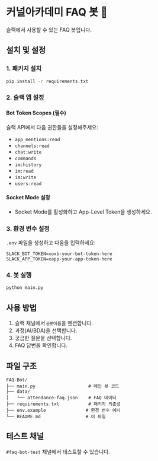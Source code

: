 # 커널아카데미 FAQ 봇 🤖

슬랙에서 사용할 수 있는 FAQ 봇입니다.

## 설치 및 설정

### 1. 패키지 설치
```bash
pip install -r requirements.txt
```

### 2. 슬랙 앱 설정

#### Bot Token Scopes (필수)
슬랙 API에서 다음 권한들을 설정해주세요:
- `app_mentions:read`
- `channels:read`
- `chat:write`
- `commands`
- `im:history`
- `im:read`
- `im:write`
- `users:read`

#### Socket Mode 설정
- Socket Mode를 활성화하고 App-Level Token을 생성하세요.

### 3. 환경 변수 설정
`.env` 파일을 생성하고 다음을 입력하세요:
```
SLACK_BOT_TOKEN=xoxb-your-bot-token-here
SLACK_APP_TOKEN=xapp-your-app-token-here
```

### 4. 봇 실행
```bash
python main.py
```

## 사용 방법

1. 슬랙 채널에서 `@봇이름`을 멘션합니다.
2. 과정(AI/BDA)을 선택합니다.
3. 궁금한 질문을 선택합니다.
4. FAQ 답변을 확인합니다.

## 파일 구조
```
FAQ-Bot/
├── main.py                    # 메인 봇 코드
├── data/
│   └── attendance-faq.json    # FAQ 데이터
├── requirements.txt           # 패키지 의존성
├── env.example               # 환경 변수 예시
└── README.md                 # 이 파일
```

## 테스트 채널
`#faq-bot-test` 채널에서 테스트할 수 있습니다. 